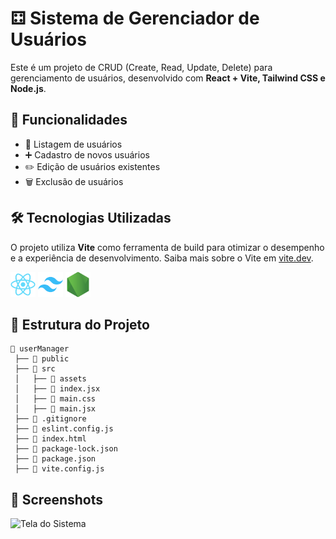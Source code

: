 # ⚃ Sistema de Gerenciador de Usuários

Este é um projeto de CRUD (Create, Read, Update, Delete) para gerenciamento de usuários, desenvolvido com **React + Vite, Tailwind CSS e Node.js**.

## 🚀 Funcionalidades
- 📃 Listagem de usuários
- ➕ Cadastro de novos usuários
- ✏️ Edição de usuários existentes
- 🗑 Exclusão de usuários

## 🛠️ Tecnologias Utilizadas

O projeto utiliza **Vite** como ferramenta de build para otimizar o desempenho e a experiência de desenvolvimento. Saiba mais sobre o Vite em [vite.dev](https://vite.dev/).

<p align="left">
  <img src="https://raw.githubusercontent.com/devicons/devicon/master/icons/react/react-original.svg" alt="React" width="40" height="40"/>
  <img src="https://raw.githubusercontent.com/devicons/devicon/master/icons/tailwindcss/tailwindcss-plain.svg" alt="Tailwind CSS" width="40" height="40"/>
  <img src="https://raw.githubusercontent.com/devicons/devicon/master/icons/nodejs/nodejs-original.svg" alt="Node.js" width="40" height="40"/>
</p>

## :file_folder: Estrutura do Projeto
```
📂 userManager
 ├── 📂 public
 ├── 📂 src
 │   ├── 📂 assets
 │   ├── 📜 index.jsx
 │   ├── 📜 main.css
 │   ├── 📜 main.jsx
 ├── 📜 .gitignore
 ├── 📜 eslint.config.js
 ├── 📜 index.html
 ├── 📜 package-lock.json
 ├── 📜 package.json
 ├── 📜 vite.config.js
```

## :camera_flash: Screenshots
![Tela do Sistema](image.png)


